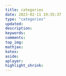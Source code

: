 ```yaml
---
title: categories
date: 2023-02-11 19:35:37
type: "categories"
updated:
description:
keywords:
comments:
top_img:
mathjax:
katex:
aside:
aplayer:
highlight_shrink:
---
```

